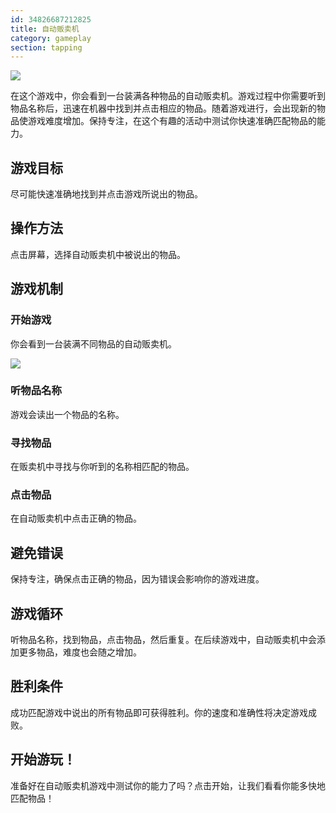 ```yaml
---
id: 34826687212825
title: 自动贩卖机 
category: gameplay
section: tapping
---
```

![](https://help.studycat.com/hc/article_attachments/34826687209753)

在这个游戏中，你会看到一台装满各种物品的自动贩卖机。游戏过程中你需要听到物品名称后，迅速在机器中找到并点击相应的物品。随着游戏进行，会出现新的物品使游戏难度增加。保持专注，在这个有趣的活动中测试你快速准确匹配物品的能力。

## 游戏目标

尽可能快速准确地找到并点击游戏所说出的物品。

## 操作方法

点击屏幕，选择自动贩卖机中被说出的物品。

## 游戏机制

### 开始游戏

你会看到一台装满不同物品的自动贩卖机。

![](https://help.studycat.com/hc/article_attachments/34826690323225)

### 听物品名称

游戏会读出一个物品的名称。

### 寻找物品

在贩卖机中寻找与你听到的名称相匹配的物品。

### 点击物品

在自动贩卖机中点击正确的物品。

## 避免错误

保持专注，确保点击正确的物品，因为错误会影响你的游戏进度。

## 游戏循环

听物品名称，找到物品，点击物品，然后重复。在后续游戏中，自动贩卖机中会添加更多物品，难度也会随之增加。

## 胜利条件

成功匹配游戏中说出的所有物品即可获得胜利。你的速度和准确性将决定游戏成败。

## 开始游玩！

准备好在自动贩卖机游戏中测试你的能力了吗？点击开始，让我们看看你能多快地匹配物品！

